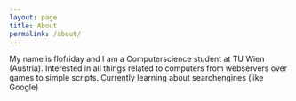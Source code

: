 ```yaml
---
layout: page
title: About
permalink: /about/
---
```


My name is flofriday and I am a Computerscience student at TU Wien (Austria).
Interested in all things related to computers from webservers over games to
simple scripts.
Currently learning about searchengines (like Google)
